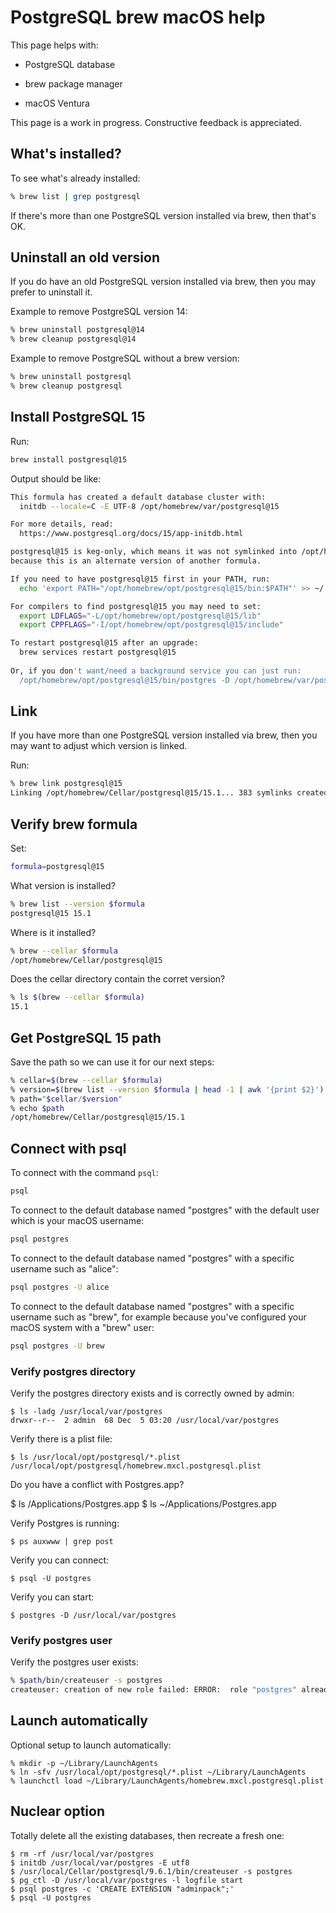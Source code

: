 # PostgreSQL brew macOS help

This page helps with:

* PostgreSQL database
 
* brew package manager

* macOS Ventura

This page is a work in progress. Constructive feedback is appreciated.


## What's installed?

To see what's already installed:


```sh
% brew list | grep postgresql
```

If there's more than one PostgreSQL version installed via brew, then that's OK. 


## Uninstall an old version

If you do have an old PostgreSQL version installed via brew, then you may prefer to uninstall it.

Example to remove PostgreSQL version 14:

```sh
% brew uninstall postgresql@14
% brew cleanup postgresql@14
```

Example to remove PostgreSQL without a brew version:

```sh
% brew uninstall postgresql
% brew cleanup postgresql
```


## Install PostgreSQL 15

Run:

```sh
brew install postgresql@15
```

Output should be like:

```sh
This formula has created a default database cluster with:
  initdb --locale=C -E UTF-8 /opt/homebrew/var/postgresql@15

For more details, read:
  https://www.postgresql.org/docs/15/app-initdb.html

postgresql@15 is keg-only, which means it was not symlinked into /opt/homebrew,
because this is an alternate version of another formula.

If you need to have postgresql@15 first in your PATH, run:
  echo 'export PATH="/opt/homebrew/opt/postgresql@15/bin:$PATH"' >> ~/.zshrc

For compilers to find postgresql@15 you may need to set:
  export LDFLAGS="-L/opt/homebrew/opt/postgresql@15/lib"
  export CPPFLAGS="-I/opt/homebrew/opt/postgresql@15/include"

To restart postgresql@15 after an upgrade:
  brew services restart postgresql@15
  
Or, if you don't want/need a background service you can just run:
  /opt/homebrew/opt/postgresql@15/bin/postgres -D /opt/homebrew/var/postgresql@15
```

## Link

If you have more than one PostgreSQL version installed via brew, then you may want to adjust which version is linked.

Run:

```sh
% brew link postgresql@15                              
Linking /opt/homebrew/Cellar/postgresql@15/15.1... 383 symlinks created.
```


## Verify brew formula

Set:

```sh
formula=postgresql@15
```

What version is installed?

```sh
% brew list --version $formula
postgresql@15 15.1
```

Where is it installed?

```sh
% brew --cellar $formula
/opt/homebrew/Cellar/postgresql@15
```

Does the cellar directory contain the corret version?

```sh
% ls $(brew --cellar $formula)
15.1
```


## Get PostgreSQL 15 path

Save the path so we can use it for our next steps:

```sh
% cellar=$(brew --cellar $formula)
% version=$(brew list --version $formula | head -1 | awk '{print $2}')
% path="$cellar/$version"
% echo $path
/opt/homebrew/Cellar/postgresql@15/15.1
```


## Connect with psql

To connect with the command `psql`:

```sh
psql
```

To connect to the default database named "postgres" with the default user which is your macOS username:

```sh
psql postgres
```

To connect to the default database named "postgres" with a specific username such as "alice":

```sh
psql postgres -U alice
```

To connect to the default database named "postgres" with a specific username such as "brew", for example because you've configured your macOS system with a "brew" user:

```sh
psql postgres -U brew
```





### Verify postgres directory

Verify the postgres directory exists and is correctly owned by admin:

    $ ls -ladg /usr/local/var/postgres
    drwxr--r--  2 admin  68 Dec  5 03:20 /usr/local/var/postgres

Verify there is a plist file:

    $ ls /usr/local/opt/postgresql/*.plist
    /usr/local/opt/postgresql/homebrew.mxcl.postgresql.plist

Do you have a conflict with Postgres.app?

   $ ls /Applications/Postgres.app
   $ ls ~/Applications/Postgres.app

Verify Postgres is running:

    $ ps auxwww | grep post

Verify you can connect:

    $ psql -U postgres

Verify you can start:

    $ postgres -D /usr/local/var/postgres


### Verify postgres user

Verify the postgres user exists:

```sh
% $path/bin/createuser -s postgres
createuser: creation of new role failed: ERROR:  role "postgres" already exists
```


## Launch automatically

Optional setup to launch automatically:

```
% mkdir -p ~/Library/LaunchAgents
% ln -sfv /usr/local/opt/postgresql/*.plist ~/Library/LaunchAgents
% launchctl load ~/Library/LaunchAgents/homebrew.mxcl.postgresql.plist
```


## Nuclear option 

Totally delete all the existing databases, then recreate a fresh one:

    $ rm -rf /usr/local/var/postgres
    $ initdb /usr/local/var/postgres -E utf8
    $ /usr/local/Cellar/postgresql/9.6.1/bin/createuser -s postgres
    $ pg_ctl -D /usr/local/var/postgres -l logfile start
    $ psql postgres -c 'CREATE EXTENSION "adminpack";'
    $ psql -U postgres


